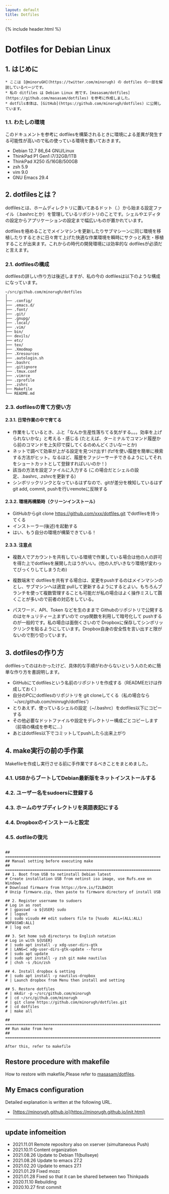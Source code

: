 ```yaml
---
layout: default
title: Dotfiles
---
```

{% include header.html %}

# Dotfiles for Debian Linux

## 1. はじめに
```note
* ここは [@minoruGH](https://twitter.com/minorugh) の dotfiles の一部を解説しているページです。
* 私の ditfiles は Debian Linux 用です。[masasam/dotfiles](https://github.com/masasam/dotfiles) を参考に作成しました。
* dotfils本体は、[GitHub](https://github.com/minorugh/dotfiles) に公開しています。

```
### 1.1. わたしの環境
このドキュメントを参考に dotfilesを構築されるときに環境による差異が発生する可能性が高いので私の使っている環境を書いておきます。

* Debian 12.7  86_64 GNU/Linux
* ThinkPad P1 Gen1 i7/32GB/1TB
* ThinkPad X250 i5/16GB/500GB
* zsh 5.9
* vim 9.0
* GNU Emacs 29.4

## 2. dotfilesとは？
dotfilesとは、ホームディレクトリに置いてあるドット（.）から始まる設定ファイル（.bashrcとか）を管理しているリポジトリのことです。シェルやエディタの設定からアプリケーションの設定まで幅広いものが置かれています。

dotfilesを極めることでメインマシンを更新したりサブマシーンに同じ環境を移植したりするときに日々育て上げた快適な作業環境を瞬時にサクっと再生・移植することが出来ます。これからの時代の開発環境には効率的な dotfilesが必須だと言えます。

### 2.1. dotfilesの構成
dotfilesの詳しい作り方は後述しますが、私の今の dotfilesは以下のような構成になっています。

```codesession
~/src/github.com/minorugh/dotfiles
│
├── .config/
├── .emacs.d/
├── .font/
├── .git/
├── .gnupg/
├── .local/
├── .vim/
├── bin/
├── devils/
├── etc/
├── tex/
├── .Xmodmap
├── .Xresources
├── .autologin.sh
├── .bashrc
├── .gitignore
├── .tmux.conf
├── .vimrce
├── .zprofile
├── .zshrc
├── Makefile
└── README.md

```

### 2.3. dotfilesの育て方使い方
#### 2.3.1. 日常作業の中で育てる
* 作業をしているとき、ふと「なんか生産性落ちてる気がする。。。効率を上げられないかな」と考える・感じる (たとえば、ターミナルでコマンド履歴から前のコマンドを上矢印で探してくるのめんどくさいなーとか)
* ネットで調べて効率が上がる設定を見つけ出す! (fzfを使い履歴を簡単に検索する方法がヒット。なるほど、履歴をファジーサーチできるようにしてそれをショートカットとして登録すればいいのか！)
* 該当の方法を設定ファイルに入力する (この場合だとシェルの設定、.bashrc, .zshrcを更新する)
* シンボリックリンクとなっているはずなので、gitが差分を検知しているはず
git add, commit, pushを行いremoteに反映する

#### 2.3.2. 環境再構築時（クリーンインストール）
* GitHubからgit clone https://github.com/xxx/dotfiles.git でdotfilesを持ってくる
* インストーラー(後述)を起動する
* はい、もう自分の環境が構築できている！

#### 2.3.3. 注意点
* 複数人でアカウントを共有している環境で作業している場合は他の人の許可を得た上でdotfilesを展開したほうがいい。(他の人がいきなり環境が変わってびっくりしてしまうため)

* 複数端末で dotfilesを共有する場合は、変更をpushするのはメインマシンのとし、サブマシンへは適宜 pullして更新するようにするとよい。もちろんブランチを使って複数管理することも可能だが私の場合はよく操作ミスして躓くことが多いので前者の対応をしている。

* パスワード、API、Token などを生のままで Githubのリポジトリで公開するのはセキュリティー上まずいので cryp関数を利用して暗号化して pushするのが一般的です。私の場合は面倒くさいので Dropboxに保存してシンボリックリンクを貼るようにしています。Dropbox自身の安全性を言い出すと限がないので割り切っています。
 
## 3. dotfilesの作り方
dotfilesってのはわかったけど、具体的な手順がわからないという人のために簡単な作り方を書説明します。

* GitHubにてdotfilesという名前のリポジトリを作成する（READMEだけは作成しておく）
* 自分のPCにdotfilesのリポジトリを git cloneしてくる（私の場合なら `~/src/github.com/minrugh/dotfiles'）
* とりあえず、使っているシェルの設定（~/.bashrc）をdotfiles以下にコピーする
* その他必要なドットファイルや設定をデレクトリー構成ごとコピーします（前項の構成を参考に…）
* あとはdotfiles以下でコミットしてpushしたら出来上がり


## 4. make実行の前の手作業
Makefileを作成し実行させる前に手作業でするべきことをまとめました。

### 4.1. USBからブートしてDebian最新版をネットインストールする

### 4.2. ユーザー名をsudoersに登録する

### 4.3. ホームのサブディレクトリを英語表記にする

### 4.4. Dropboxのインストールと設定

### 4.5. dotfileの復元


```

## =====================================================================
## Manual setting before executing make
## =====================================================================
## 1. Boot from USB to netinstall Debian latest
# Create installation USB from netinst iso image, use Rufs.exe on Windows
# Download firmware from https://bre.is/f2LBmD3t
# Unzip firmware.zip, then paste to firmware directory of install USB

## 2. Register username to sudoers
# Log in as root
# | gpasswd -a ${USER} sudo
# | logout
# | sudo visudo ## edit sudoers file to [%sudo  ALL=(ALL:ALL) NOPASSWD:ALL]
# | log out

## 3. Set home sub directorys to English notation
# Log in with ${USER}
# | sudo apt install -y xdg-user-dirs-gtk
# | LANG=C xdg-user-dirs-gtk-update --force
# | sudo apt update
# | sudo apt install -y zsh git make nautilus
# | chsh -s /bin/zsh

## 4. Install dropbox & setting
# | sudo apt install -y nautilus-dropbox
# | Launch dropbox from Menu then install and setting

## 5. Restore dotfiles
# | mkdir -p ~/src/github.com/minorugh
# | cd ~/src/github.com/minorugh
# | git clone https://github.com/minorugh/dotfiles.git
# | cd dotfiles
# | make all

## =====================================================================
## Run make from here
## =====================================================================

After this, refer to makefile
```

## Restore procedure with makefile
How to restore with makefile,Please refer to 
[masasam/dotfiles](https://github.com/masasam/dotfiles). 

## My Emacs configuration 
Detailed explanation is written at the following URL.

* [https://minorugh.github.io](https://minorugh.github.io/init.html) 

----

## update infomeition
* 2021.11.01 Remote repository also on xserver (simultaneous Push)
* 2021.10.11 Content organization
* 2021.08.26 Update to Debian 11(bullseye)
* 2021.08.26 Update to emacs 27.2
* 2021.02.20 Update to emacs 27.1
* 2021.01.29 Fixed mozc
* 2021.01.28 Fixed so that it can be shared between two Thinkpads
* 2020.11.10 Rebuilding
* 2020.10.27 first commit
